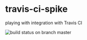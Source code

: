 # travis-ci-spike
playing with integration with Travis CI

![build status on branch master](https://travis-ci.org/iksnibarg/travis-ci-spike.svg?branch=master)